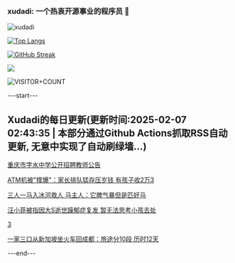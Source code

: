 ### xudadi: 一个热衷开源事业的程序员 👋

![xudadi](https://github-readme-stats-git-masterorgs-github-readme-stats-team.vercel.app/api?username=xudadi)

[![Top Langs](https://github-readme-stats.vercel.app/api/top-langs/?username=xudadi)](https://github.com/anuraghazra/github-readme-stats)

[![GitHub Streak](https://streak-stats.demolab.com?user=xudadi&locale=zh_Hans)](https://git.io/streak-stats)

![](https://raw.githubusercontent.com/xudadi/xudadi/main/assets/github-contribution-grid-snake.svg)

![VISITOR+COUNT](https://komarev.com/ghpvc/?username=xudadi&label=VISITOR+COUNT)


---start---

## Xudadi的每日更新(更新时间:2025-02-07 02:43:35 | 本部分通过Github Actions抓取RSS自动更新, 无意中实现了自动刷绿墙...)

[重庆市字水中学公开招聘教师公告](https://www.gongkaoleida.com/article/2280050)

[ATM机被"撑爆"：家长排队猛存压岁钱 有孩子收2万3](https://m.163.com/news/article/JNOC9NVI0001899O.html)

[三人一马入冰河救人 马主人：它脾气暴但是匹好马](https://m.163.com/news/article/JNO6VBL80512D3VJ.html)

[汪小菲被指因大S逝世躁郁症复发 暂无法思考小孩去处](https://m.163.com/news/article/JNOAAFO80530JPVV.html)

[3](https://m.163.com/touch/news/sub/domestic)

[一家三口从新加坡坐火车回成都：旅途分10段 历时12天](https://m.163.com/news/article/JNO83ESP053469M5.html)

---end---
